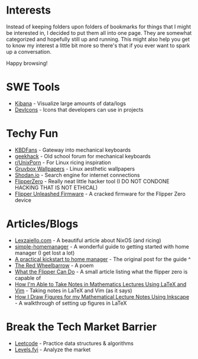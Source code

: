# Interests
Instead of keeping folders upon folders of bookmarks for things that I might be interested in, I decided to put them all into one page. They are somewhat categorized and hopefully still up and running. This might also help you get to know my interest a little bit more so there's that if you ever want to spark up a conversation. 

Happy browsing!

# SWE Tools
- [Kibana](https://www.elastic.co/kibana) - Visualize large amounts of data/logs
- [DevIcons](https://devicon.dev/) - Icons that developers can use in projects

# Techy Fun
- [KBDFans](https://kbdfans.com/) - Gateway into mechanical keyboards
- [geekhack](https://geekhack.org/index.php) - Old school forum for mechanical keyboards
- [r/UnixPorn](https://www.reddit.com/r/unixporn/) - For Linux ricing inspiration
- [Gruvbox Wallpapers](https://gruvbox-wallpapers.pages.dev/) - Linux aesthetic wallpapers
- [Shodan.io](https://www.shodan.io/) - Search engine for internet connections
- [FlipperZero](https://flipperzero.one/) - Really neat little hacker tool (I DO NOT CONDONE HACKING THAT IS NOT ETHICAL)
- [Flipper Unleashed Firmware](https://github.com/DarkFlippers/unleashed-firmware) - A cracked firmware for the Flipper Zero device

# Articles/Blogs
- [Lexzaiello.com](https://lexzaiello.com/posts/nixos/) - A beautiful article about NixOS (and ricing)
- [simple-homemanager](https://github.com/Evertras/simple-homemanager/tree/main) - A wonderful guide to getting started with home manager (I get lost a lot)
- [A practical kickstart to home manager](https://discourse.nixos.org/t/a-practical-kickstart-to-home-manager/40180) - The original post for the guide ^
- [The Red Wheelbarrow](https://www.poetryfoundation.org/poems/45502/the-red-wheelbarrow) - A poem
- [What the Flipper Can Do](https://nexttechworld.com/hobby-radio/flipper-zero-real-capabilities-legal-use-guide/) - A small article listing what the flipper zero is capable of
- [How I'm Able to Take Notes in Mathematics Lectures Using LaTeX and Vim](https://castel.dev/post/lecture-notes-1/) - Taking notes in LaTeX and Vim (as it says)
- [How I Draw Figures for my Mathematical Lecture Notes Using Inkscape](https://castel.dev/post/lecture-notes-2/) - A walkthrough of setting up figures in LaTeX

# Break the Tech Market Barrier
- [Leetcode](https://leetcode.com/) - Practice data structures & algorithms
- [Levels.fyi](https://Levels.fyi) - Analyze the market